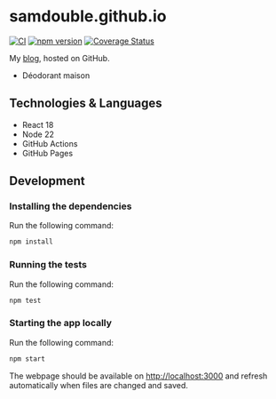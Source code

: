 # samdouble.github.io

[![CI](https://github.com/samdouble/samdouble.github.io/actions/workflows/checks.yml/badge.svg)](https://github.com/samdouble/samdouble.github.io/actions/workflows/checks.yml)
[![npm version](https://img.shields.io/npm/v/samdouble.github.io.svg?style=flat)](https://www.npmjs.org/package/samdouble.github.io)
[![Coverage Status](https://coveralls.io/repos/samdouble/samdouble.github.io/badge.svg?branch=master&service=github)](https://coveralls.io/github/samdouble/samdouble.github.io?branch=master)

My [blog](samdouble.github.io), hosted on GitHub.

* Déodorant maison

## Technologies & Languages

- React 18
- Node 22
- GitHub Actions
- GitHub Pages

## Development

### Installing the dependencies

Run the following command:

```sh
npm install
```

### Running the tests

Run the following command:

```sh
npm test
```

### Starting the app locally

Run the following command:

```sh
npm start
```

The webpage should be available on [http://localhost:3000](http://localhost:3000) and refresh automatically when files are changed and saved.
